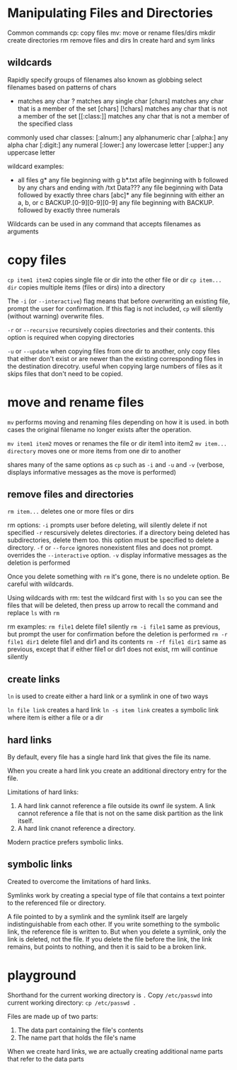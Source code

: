 # Manipulating Files and Directories

Common commands
cp: copy files
mv: move or rename files/dirs
mkdir create directories
rm remove files and dirs
ln create hard and sym links

## wildcards
Rapidly specify groups of filenames
also known as globbing
select filenames based on patterns of chars

* matches any char
? matches any single char
[chars] matches any char that is a member of the set [chars]
[!chars] matches any char that is not a member of the set
[[:class:]] matches any char that is not a member of the specified class

commonly used char classes:
[:alnum:] any alphanumeric char
[:alpha:] any alpha char
[:digit:] any numeral
[:lower:] any lowercase letter
[:upper:] any uppercase letter

wildcard examples:
* all files
g* any file beginning with g
b*.txt afile beginning with b followed by any chars and ending with /txt
Data??? any file beginning with Data followed by exactly three chars
[abc]* any file beginning with either an a, b, or c
BACKUP.[0-9][0-9][0-9] any file beginning with BACKUP. followed by exactly three numerals

Wildcards can be used in any command that accepts filenames as arguments

# copy files

`cp item1 item2` copies single file or dir into the other file or dir
`cp item... dir` copies multiple items (files or dirs) into a directory

The `-i` (or `--interactive`) flag means that before overwriting an existing file, prompt the user for confirmation. If this flag is not included, `cp` will silently (without warning) overwrite files.

`-r` or `--recursive` recursively copies directories and their contents. this option is required when copying directories

`-u` or `--update` when copying files from one dir to another, only copy files that either don't exist or are newer than the existing corresponding files in the destination direcotry. useful when copying large numbers of files as it skips files that don't need to be copied.

# move and rename files

`mv` performs moving and renaming files depending on how it is used. in both cases the original filename no longer exists after the operation.

`mv item1 item2` moves or renames the file or dir item1 into item2
`mv item... directory` moves one or more items from one dir to another

shares many of the same options as `cp` such as `-i` and `-u` and `-v` (verbose, displays informative messages as the move is performed)

## remove files and directories

`rm item...` deletes one or more files or dirs

rm options:
`-i` prompts user before deleting, will silently delete if not specified
`-r` rescursively deletes directories. if a directory being deleted has subdirectories, delete them too. this option must be specified to delete a directory.
`-f` or `--force` ignores nonexistent files and does not prompt. overrides the `--interactive` option.
`-v` display informative messages as the deletion is performed

Once you delete something with `rm` it's gone, there is no undelete option. Be careful with wildcards.

Using wildcards with rm:
test the wildcard first with `ls` so you can see the files that will be deleted, then press up arrow to recall the command and replace `ls` with `rm`

rm examples:
`rm file1` delete file1 silently
`rm -i file1` same as previous, but prompt the user for confirmation before the deletion is performed
`rm -r file1 dir1` delete file1 and dir1 and its contents
`rm -rf file1 dir1` same as previous, except that if either file1 or dir1 does not exist, rm will continue silently

## create links

`ln` is used to create either a hard link or a symlink in one of two ways

`ln file link` creates a hard link
`ln -s item link` creates a symbolic link where item is either a file or a dir

## hard links
By default, every file has a single hard link that gives the file its name. 

When you create a hard link you create an additional directory entry for the file.

Limitations of hard links:
1. A hard link cannot reference a file outside its ownf ile system. A link cannot reference a file that is not on the same disk partition as the link itself.
2. A hard link cnanot reference a directory.

Modern practice prefers symbolic links.

## symbolic links
Created to overcome the limitations of hard links.

Symlinks work by creating a special type of file that contains a text pointer to the referenced file or directory.

A file pointed to by a symlink and the symlink itself are largely indistinguishable from each other. If you write something to the symbolic link, the reference file is written to. But when you delete a symlink, only the link is deleted, not the file. If you delete the file before the link, the link remains, but points to nothing, and then it is said to be a broken link.

# playground

Shorthand for the current working directory is `.` 
Copy `/etc/passwd` into current working directory:
`cp /etc/passwd .`

Files are made up of two parts:
1. The data part containing the file's contents
2. The name part that holds the file's name

When we create hard links, we are actually creating additional name parts that refer to the data parts
